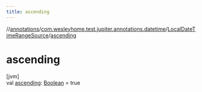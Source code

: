 ```yaml
---
title: ascending
---
```

//[annotations](../../../index.html)/[com.wesleyhome.test.jupiter.annotations.datetime](../index.html)/[LocalDateTimeRangeSource](index.html)/[ascending](ascending.html)



# ascending



[jvm]\
val [ascending](ascending.html): [Boolean](https://kotlinlang.org/api/latest/jvm/stdlib/kotlin/-boolean/index.html) = true




